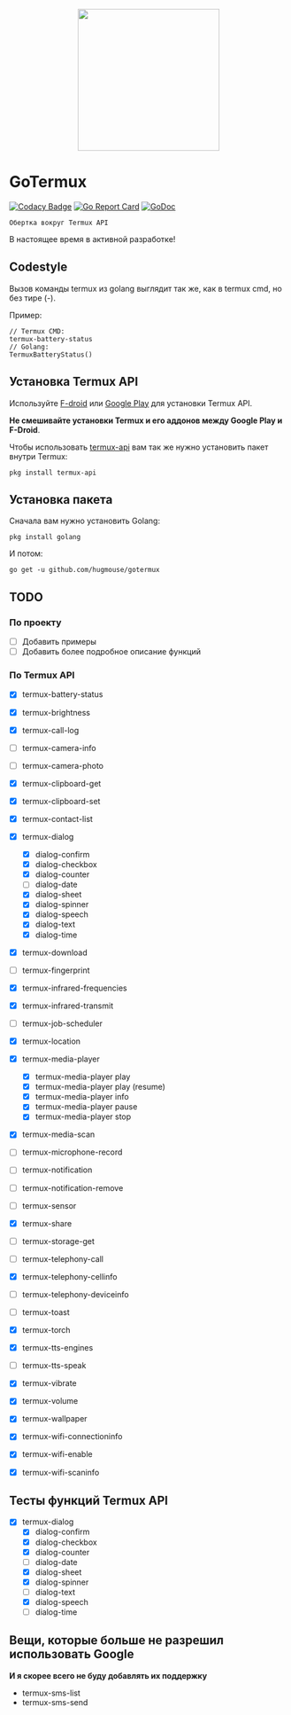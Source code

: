 <p align="center">
    <img src="https://raw.githubusercontent.com/hugmouse/gotermux/Development/icon/logo.webp.webp" height="256">
</p>

# GoTermux

[![Codacy Badge](https://api.codacy.com/project/badge/Grade/380f19e0a1bc4fb19d3eeafa914fc1ad)](https://www.codacy.com/app/mysh/gotermux?utm_source=github.com&utm_medium=referral&utm_content=hugmouse/gotermux&utm_campaign=Badge_Grade)
[![Go Report Card](https://goreportcard.com/badge/github.com/hugmouse/gotermux)](https://goreportcard.com/report/github.com/hugmouse/gotermux)
[![GoDoc](https://godoc.org/github.com/hugmouse/gotermux?status.svg)](https://godoc.org/github.com/hugmouse/gotermux)

`Обертка вокруг Termux API`

В настоящее время в активной разработке!

## Codestyle
Вызов команды termux из golang выглядит так же, как в termux cmd, но без тире (-).

Пример:

```shell
// Termux CMD:
termux-battery-status
// Golang: 
TermuxBatteryStatus()
```

## Установка Termux API
Используйте [F-droid](https://f-droid.org/packages/com.termux.api/) или [Google Play](https://play.google.com/store/apps/details?id=com.termux.api) для установки Termux API.

**Не смешивайте установки Termux и его аддонов между Google Play и F-Droid**.

Чтобы использовать [termux-api](https://github.com/termux/termux-api-package) вам так же нужно установить пакет внутри Termux:
```shell
pkg install termux-api
```

## Установка пакета
Сначала вам нужно установить Golang:
```shell
pkg install golang
```

И потом:

```shell
go get -u github.com/hugmouse/gotermux
```

## TODO

### По проекту

- [ ] Добавить примеры
- [ ] Добавить более подробное описание функций

### По Termux API
- [x] termux-battery-status

- [x] termux-brightness

- [x] termux-call-log

- [ ] termux-camera-info

- [ ] termux-camera-photo

- [x] termux-clipboard-get

- [x] termux-clipboard-set

- [x] termux-contact-list

- [x] termux-dialog
  - [x] dialog-confirm
  - [x] dialog-checkbox
  - [x] dialog-counter
  - [ ] dialog-date
  - [x] dialog-sheet
  - [x] dialog-spinner
  - [x] dialog-speech
  - [x] dialog-text
  - [x] dialog-time

- [x] termux-download

- [ ] termux-fingerprint

- [x] termux-infrared-frequencies

- [x] termux-infrared-transmit

- [ ] termux-job-scheduler

- [x] termux-location

- [x] termux-media-player
  - [x] termux-media-player play <file>
  - [x] termux-media-player play (resume)
  - [x] termux-media-player info
  - [x] termux-media-player pause
  - [x] termux-media-player stop

- [x] termux-media-scan

- [ ] termux-microphone-record

- [ ] termux-notification

- [ ] termux-notification-remove

- [ ] termux-sensor

- [x] termux-share

- [ ] termux-storage-get

- [ ] termux-telephony-call

- [x] termux-telephony-cellinfo

- [ ] termux-telephony-deviceinfo

- [ ] termux-toast

- [x] termux-torch

- [x] termux-tts-engines

- [ ] termux-tts-speak

- [x] termux-vibrate

- [x] termux-volume

- [x] termux-wallpaper

- [x] termux-wifi-connectioninfo

- [x] termux-wifi-enable

- [x] termux-wifi-scaninfo

## Тесты функций Termux API

- [x] termux-dialog
  - [x] dialog-confirm
  - [x] dialog-checkbox
  - [x] dialog-counter
  - [ ] dialog-date
  - [x] dialog-sheet
  - [x] dialog-spinner
  - [ ] dialog-text
  - [x] dialog-speech
  - [ ] dialog-time
  
## Вещи, которые больше не разрешил использовать Google

**И я скорее всего не буду добавлять их поддержку**

- termux-sms-list
- termux-sms-send
